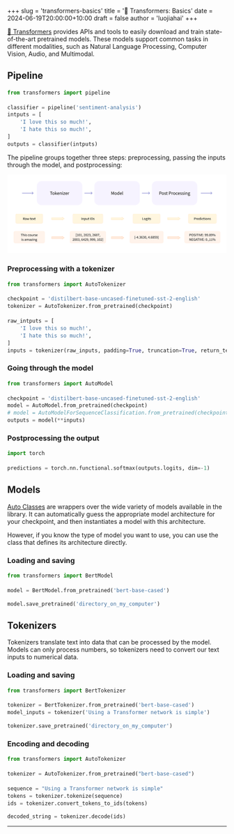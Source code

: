 +++
slug = 'transformers-basics'
title = '🤗 Transformers: Basics'
date = 2024-06-19T20:00:00+10:00
draft = false
author = 'luojiahai'
+++

[🤗 Transformers](https://huggingface.co/docs/transformers/) provides APIs and tools to easily download and train
state-of-the-art pretrained models. These models support common tasks in different modalities, such as Natural Language
Processing, Computer Vision, Audio, and Multimodal.

## Pipeline

```python
from transformers import pipeline

classifier = pipeline('sentiment-analysis')
intputs = [
    'I love this so much!',
    'I hate this so much!',
]
outputs = classifier(intputs)
```

The pipeline groups together three steps: preprocessing, passing the inputs through the model, and postprocessing:

![](images/full_nlp_pipeline.svg)

### Preprocessing with a tokenizer

```python
from transformers import AutoTokenizer

checkpoint = 'distilbert-base-uncased-finetuned-sst-2-english'
tokenizer = AutoTokenizer.from_pretrained(checkpoint)

raw_intputs = [
    'I love this so much!',
    'I hate this so much!',
]
inputs = tokenizer(raw_inputs, padding=True, truncation=True, return_tensors='pt')
```

### Going through the model

```python
from transformers import AutoModel

checkpoint = 'distilbert-base-uncased-finetuned-sst-2-english'
model = AutoModel.from_pretrained(checkpoint)
# model = AutoModelForSequenceClassification.from_pretrained(checkpoint)
outputs = model(**inputs)
```

### Postprocessing the output

```python
import torch

predictions = torch.nn.functional.softmax(outputs.logits, dim=-1)
```

## Models

[Auto Classes](https://huggingface.co/docs/transformers/model_doc/auto) are wrappers over the wide variety of models
available in the library. It can automatically guess the appropriate model architecture for your checkpoint, and then
instantiates a model with this architecture.

However, if you know the type of model you want to use, you can use the class that defines its architecture directly.

### Loading and saving

```python
from transformers import BertModel

model = BertModel.from_pretrained('bert-base-cased')
```

```python
model.save_pretrained('directory_on_my_computer')
```

## Tokenizers

Tokenizers translate text into data that can be processed by the model. Models can only process numbers, so tokenizers
need to convert our text inputs to numerical data.

### Loading and saving

```python
from transformers import BertTokenizer

tokenizer = BertTokenizer.from_pretrained('bert-base-cased')
model_inputs = tokenizer('Using a Transformer network is simple')
```

```python
tokenizer.save_pretrained('directory_on_my_computer')
```

### Encoding and decoding

```python
from transformers import AutoTokenizer

tokenizer = AutoTokenizer.from_pretrained("bert-base-cased")

sequence = "Using a Transformer network is simple"
tokens = tokenizer.tokenize(sequence)
ids = tokenizer.convert_tokens_to_ids(tokens)
```

```python
decoded_string = tokenizer.decode(ids)
```

---
